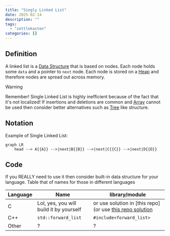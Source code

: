 ```yaml
---
title: "Singly Linked List"
date: 2025-02-14
description: ""
tags: 
  - "zettlekasten"
categories: []
---
```


## Definition
A linked list is a [Data Structure](Data%20Structure) that is based on nodes. Each node holds some `data` and a pointer to `next` node. Each node is stored on a [Heap](Heap.md) and therefore nodes are spread out across memory. 

> [!Warning]
> Remember! Single Linked List is highly inefficient because of the fact that it's not localized! If insertions and deletions are common and [Array](Array) cannot be used then consider better alternatives such as [Tree](Tree.md) like structure.

## Notation
Example of Single Linked List:
```mermaid
graph LR
    head --> A{{A}} -->|next|B{{B}} -->|next|C{{C}} -->|next|D{{D}}
```

## Code
If you REALLY need to use it then consider built-in data structure for your language.
Table that of names for those in different languages

| Language | Name                                    | library/module                                                                                                  |
| -------- | --------------------------------------- | --------------------------------------------------------------------------------------------------------------- |
| C        | Lol, yes, you will build it by yourself | or use solution in [this repo](or use [this repo solution](https://github.com/mkirchner/linked-list-good-taste) |
| C++      | `std::forward_list`                     | `#include<forward_list>`                                                                                        |
| Other    | ?                                       | ?                                                                                                               |
